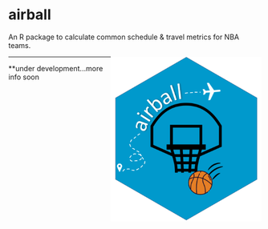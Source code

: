 # airball
An R package to calculate common schedule & travel metrics for NBA teams.

<img src="man/airballlogo.PNG" align="right" width="300" />

***
**under development...more info soon
